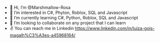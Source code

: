- 👋 Hi, I’m @Marshmallow-Rosa
- 👀 I’m interested in C#, Phyton, Roblox, SQL and Javascript
- 🌱 I’m currently learning C#, Python, Roblox, SQL and Javascript
- 💞️ I’m looking to collaborate on any project that I can learn
- ✌ You can reach me in Linkedin https://www.linkedin.com/in/luiza-gois-magalh%C3%A3es-a45968164/

<!---
Marshmallow-Rosa/Marshmallow-Rosa is a ✨ special ✨ repository because its `README.md` (this file) appears on your GitHub profile.
You can click the Preview link to take a look at your changes.
--->
